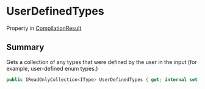 # UserDefinedTypes

Property in [CompilationResult](yarn.compiler.compilationresult.md)

## Summary

Gets a collection of any types that were defined by the user in the input (for example, user-defined enum types.)

```csharp
public IReadOnlyCollection<IType> UserDefinedTypes { get; internal set; };
```
